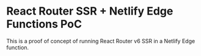 # React Router SSR + Netlify Edge Functions PoC

This is a proof of concept of running React Router v6 SSR in a Netlify Edge function.
